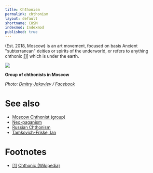 ```yaml
---
title: Chthonism
permalink: chthonism
layout: default
shortname: CHSM
indexmod: Indexmod
published: true
---
```


(Est. 2018, Moscow) is an art movement, focused on basis Ancient "subterranean" deities or spirits of the underworld, or refers to anything chthonic <span id="a1">[\[1\]](#f1)</span> which is under the earth.

![](/encyclopedia/images/moscow-chthonists-2.jpg)

**Group of chthonists in Moscow**

*Photo: [Dmitry Jakovlev](jakovlev-dmitry-artist) / [Facebook](https://www.facebook.com/dmitry.yakovlev/about?lst=100008481991414%3A714859555%3A1525429921)*

# See also

+ [Moscow Chthonist (group)](moscow-chthonist-group)
+ [Neo-paganism](neo-paganism)
+ [Russian Chthonism](russian-chthonism)
+ [Tamkovich-Friske, Ian](tamkovich-friske-ian)

# Footnotes

+ [[1]](#a1) <span id="f1"></span> [Chthonic (Wikipedia)](https://en.wikipedia.org/wiki/Chthonic)
